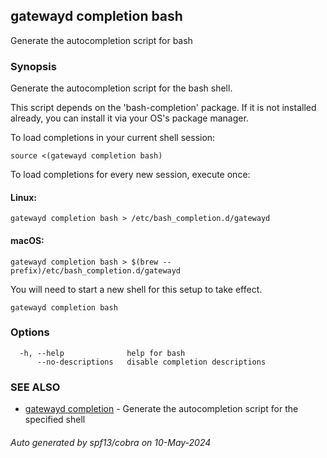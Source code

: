 ## gatewayd completion bash

Generate the autocompletion script for bash

### Synopsis

Generate the autocompletion script for the bash shell.

This script depends on the 'bash-completion' package.
If it is not installed already, you can install it via your OS's package manager.

To load completions in your current shell session:

	source <(gatewayd completion bash)

To load completions for every new session, execute once:

#### Linux:

	gatewayd completion bash > /etc/bash_completion.d/gatewayd

#### macOS:

	gatewayd completion bash > $(brew --prefix)/etc/bash_completion.d/gatewayd

You will need to start a new shell for this setup to take effect.


```
gatewayd completion bash
```

### Options

```
  -h, --help              help for bash
      --no-descriptions   disable completion descriptions
```

### SEE ALSO

* [gatewayd completion](gatewayd_completion.md)	 - Generate the autocompletion script for the specified shell

###### Auto generated by spf13/cobra on 10-May-2024

